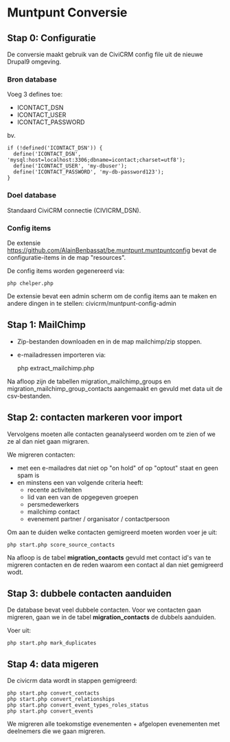 # Muntpunt Conversie

## Stap 0: Configuratie

De conversie maakt gebruik van de CiviCRM config file uit de nieuwe Drupal9 omgeving.

### Bron database

Voeg 3 defines toe:

 * ICONTACT_DSN
 * ICONTACT_USER
 * ICONTACT_PASSWORD

bv.

    if (!defined('ICONTACT_DSN')) {
      define('ICONTACT_DSN', 'mysql:host=localhost:3306;dbname=icontact;charset=utf8');
      define('ICONTACT_USER', 'my-dbuser');
      define('ICONTACT_PASSWORD', 'my-db-password123');
    }

### Doel database

Standaard CiviCRM connectie (CIVICRM_DSN).

### Config items

De extensie https://github.com/AlainBenbassat/be.muntpunt.muntpuntconfig bevat de configuratie-items in de map "resources".

De config items worden gegenereerd via:


    php chelper.php

De extensie bevat een admin scherm om de config items aan te maken en andere dingen in te stellen: civicrm/muntpunt-config-admin
## Stap 1: MailChimp

 * Zip-bestanden downloaden en in de map mailchimp/zip stoppen.
 * e-mailadressen importeren via:


    php extract_mailchimp.php

Na afloop zijn de tabellen migration_mailchimp_groups en migration_mailchimp_group_contacts aangemaakt en gevuld met data uit de csv-bestanden.

## Stap 2: contacten markeren voor import

Vervolgens moeten alle contacten geanalyseerd worden om te zien of we ze al dan niet gaan migraren.

We migreren contacten:

 * met een e-mailadres dat niet op "on hold" of op "optout" staat en geen spam is
 * en minstens een van volgende criteria heeft:
   * recente activiteiten
   * lid van een van de opgegeven groepen
   * persmedewerkers
   * mailchimp contact
   * evenement partner / organisator / contactpersoon

Om aan te duiden welke contacten gemigreerd moeten worden voer je uit:


    php start.php score_source_contacts

Na afloop is de tabel **migration_contacts** gevuld met contact id's van te migreren contacten en de reden waarom een contact al dan niet gemigreerd wodt.


## Stap 3: dubbele contacten aanduiden

De database bevat veel dubbele contacten. Voor we contacten gaan migreren, gaan we in de tabel **migration_contacts** de dubbels aanduiden.

Voer uit:


    php start.php mark_duplicates

## Stap 4: data migeren

De civicrm data wordt in stappen gemigreerd:


    php start.php convert_contacts
    php start.php convert_relationships
    php start.php convert_event_types_roles_status
    php start.php convert_events

We migreren alle toekomstige evenementen + afgelopen evenementen met deelnemers die we gaan migreren.

